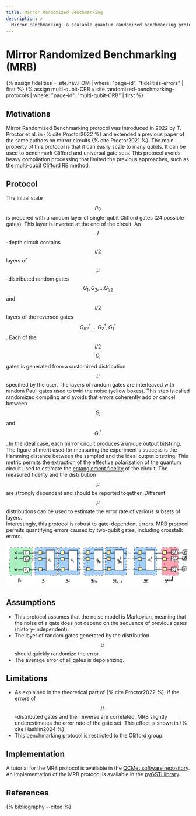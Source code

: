 ```yaml
---
title: Mirror Randomized Benchmarking
description: >
  Mirror Benchmarking: a scalable quantum randomized benchmarking protocol for assessing the fidelity of Clifford and universal gate sets using motion reversal.
---
```


# Mirror Randomized Benchmarking (MRB)

{% assign fidelities = site.nav.FOM | where: "page-id", "fidelities-errors" | first %}
{% assign multi-qubit-CRB = site.randomized-benchmarking-protocols | where: "page-id", "multi-qubit-CRB" | first %}

## Motivations

Mirror Randomized Benchmarking protocol was introduced in 2022 by T. Proctor et al. in {% cite Proctor2022 %} and extended a previous paper of the same authors on mirror circuits {% cite Proctor2021 %}. The main property of this protocol is that it can easily scale to many qubits. It can be used to benchmark Clifford and universal gate sets. This protocol avoids heavy compilation processing that limited the previous approaches, such as the <a href="{{ multi-qubit-CRB.url | prepend: site.baseurl }}" target="_blank">multi-qubit Clifford RB</a> method.

## Protocol

The initial state $$\rho_0$$ is prepared with a random layer of single-qubit Clifford gates (24 possible gates). This layer is inverted at the end of the circuit. An $$l$$-depth circuit contains $$l/2$$ layers of $$\mu$$-distributed random gates $$G_1, G_2, ... G_{l/2}$$ and $$l/2$$ layers of the reversed gates $$G_{l/2}^{\dagger} ..., G_{2}^{\dagger}, G_{1}^{\dagger}$$. Each of the $$l/2$$ $$G_i$$ gates is generated from a customized distribution $$\mu$$ specified by the user. The layers of random gates are interleaved with random Pauli gates used to twirl the noise (yellow boxes). This step is called randomized compiling and avoids that errors coherently add or cancel between $$G_i$$ and $$G_i^{\dagger}$$. In the ideal case, each mirror circuit produces a unique output bitstring. The figure of merit used for measuring the experiment's success is the Hamming distance between the sampled and the ideal output bitstring. This metric permits the extraction of the effective polarization of the quantum circuit used to estimate the <a href="{{ fidelities.url | prepend: site.baseurl }}#entanglement-fidelity" target="_blank">entanglement fidelity</a> of the circuit. The measured fidelity and the distribution $$\mu$$ are strongly dependent and should be reported together. Different $$\mu$$ distributions can be used to estimate the error rate of various subsets of layers.  
Interestingly, this protocol is robust to gate-dependent errors. MRB protocol permits quantifying errors caused by two-qubit gates, including crosstalk errors.

<div class="center">
  <img src="/img/system-level-benchmark/randomized/RB-mirror.png" class="img_large" alt="Quantum circuit associated to the Mirror randomized benchmarking protocol"/>
</div>

## Assumptions

- This protocol assumes that the noise model is Markovian, meaning that the noise of a gate does not depend on the sequence of previous gates (history-independent).
- The layer of random gates generated by the distribution $$\mu$$ should quickly randomize the error.
- The average error of all gates is depolarizing.

## Limitations

- As explained in the theoretical part of {% cite Proctor2022 %}, if the errors of $$\mu$$-distributed gates and their inverse are correlated, MRB slightly underestimates the error rate of the gate set. This effect is shown in {% cite Hashim2024 %}. 
- This benchmarking protocol is restricted to the Clifford group.

## Implementation

A tutorial for the MRB protocol is available in the <a href="https://gitlab.npl.co.uk/qc-metrics-and-benchmarks/qcmet/-/tree/main/tutorials/circuit_execution_quality_metrics/mirrored_circuits" target="_blank">QCMet software repository</a>.  
An implementation of the MRB protocol is available in the <a href="https://pygsti.readthedocs.io/en/latest/autoapi/pygsti/protocols/index.html#pygsti.protocols.MirrorRBDesign" target="_blank">pyGSTi library</a>.

## References

{% bibliography --cited %}